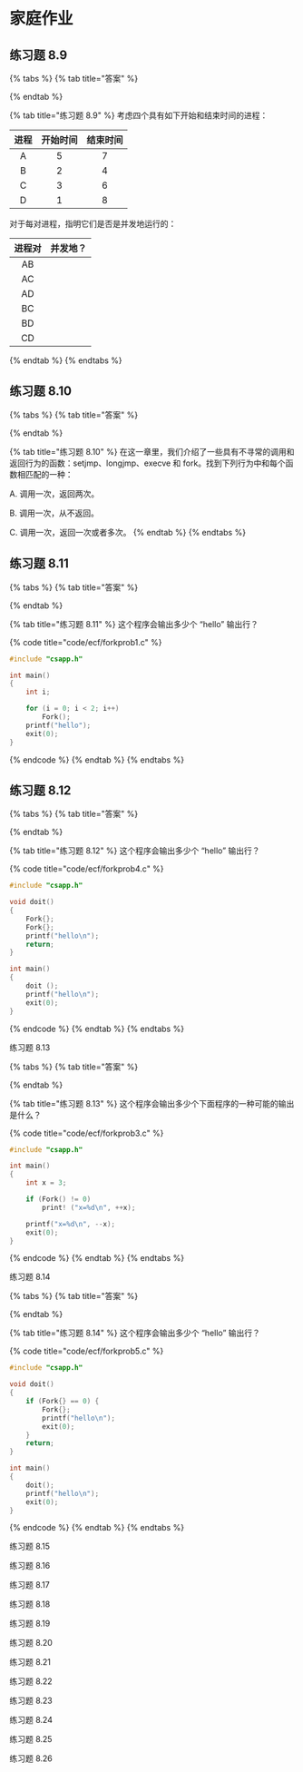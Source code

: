 # 家庭作业

## 练习题 8.9

{% tabs %}
{% tab title="答案" %}

{% endtab %}

{% tab title="练习题 8.9" %}
考虑四个具有如下开始和结束时间的进程：

| 进程 | 开始时间 | 结束时间 |
| :---: | :---: | :---: |
| A | 5 | 7 |
| B | 2 | 4 |
| C | 3 | 6 |
| D | 1 | 8 |

对于每对进程，指明它们是否是并发地运行的：

| 进程对 | 并发地？ |
| :---: | :---: |
| AB |  |
| AC |  |
| AD |  |
| BC |  |
| BD |  |
| CD |  |
{% endtab %}
{% endtabs %}

## 练习题 8.10

{% tabs %}
{% tab title="答案" %}

{% endtab %}

{% tab title="练习题 8.10" %}
在这一章里，我们介绍了一些具有不寻常的调用和返回行为的函数：setjmp、longjmp、execve 和 fork。找到下列行为中和每个函数相匹配的一种：

A. 调用一次，返回两次。

B. 调用一次，从不返回。

C. 调用一次，返回一次或者多次。
{% endtab %}
{% endtabs %}

## 练习题 8.11

{% tabs %}
{% tab title="答案" %}

{% endtab %}

{% tab title="练习题 8.11" %}
这个程序会输出多少个 “hello” 输出行？

{% code title="code/ecf/forkprob1.c" %}
```c
#include "csapp.h"

int main()
{
    int i;

    for (i = 0; i < 2; i++)
        Fork();
    printf("hello");
    exit(0);
}
```
{% endcode %}
{% endtab %}
{% endtabs %}

## 练习题 8.12

{% tabs %}
{% tab title="答案" %}

{% endtab %}

{% tab title="练习题 8.12" %}
这个程序会输出多少个 “hello” 输出行？

{% code title="code/ecf/forkprob4.c" %}
```c
#include "csapp.h"

void doit()
{
    Fork{};
    Fork{};
    printf("hello\n");
    return;
}

int main()
{
    doit ();
    printf("hello\n");
    exit(0);
}
```
{% endcode %}
{% endtab %}
{% endtabs %}

练习题 8.13

{% tabs %}
{% tab title="答案" %}

{% endtab %}

{% tab title="练习题 8.13" %}
这个程序会输出多少个下面程序的一种可能的输出是什么？

{% code title="code/ecf/forkprob3.c" %}
```c
#include "csapp.h"

int main() 
{
    int x = 3;

    if (Fork() != 0)
        print! ("x=%d\n", ++x);

    printf("x=%d\n", --x);
    exit(0);
}
```
{% endcode %}
{% endtab %}
{% endtabs %}

练习题 8.14

{% tabs %}
{% tab title="答案" %}

{% endtab %}

{% tab title="练习题 8.14" %}
这个程序会输出多少个 “hello” 输出行？

{% code title="code/ecf/forkprob5.c" %}
```c
#include "csapp.h"

void doit()
{
    if (Fork{} == 0) {
        Fork{};
        printf("hello\n");
        exit(0);
    }
    return;
}

int main()
{
    doit();
    printf("hello\n");
    exit(0);
}
```
{% endcode %}
{% endtab %}
{% endtabs %}

练习题 8.15

练习题 8.16

练习题 8.17

练习题 8.18

练习题 8.19

练习题 8.20

练习题 8.21

练习题 8.22

练习题 8.23

练习题 8.24

练习题 8.25

练习题 8.26

